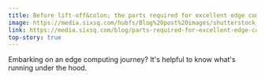 ```yaml
---
title: Before lift-off&colon; the parts required for excellent edge computing
image: https://media.sixsq.com/hubfs/Blog%20post%20images/shutterstock_1196552155-min.png
link: https://media.sixsq.com/blog/parts-required-for-excellent-edge-computing
top-story: true
---
```


Embarking on an edge computing journey? It's helpful to know what's running under the hood.
